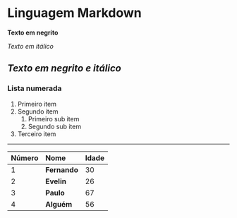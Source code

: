 # Linguagem Markdown

**Texto em negrito**

*Texto em itálico*

__*Texto em negrito e itálico*__
---
### Lista numerada

1. Primeiro item
2. Segundo item
   1. Primeiro sub item
   2. Segundo sub item
3. Terceiro item
---
Número | Nome | Idade
--- | :--- | ---
1 |**Fernando** |30
2 |**Evelin** | 26
3 |**Paulo**|67
4 |**Alguém**|56
